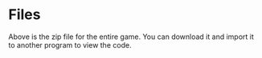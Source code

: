 # Files
Above is the zip file for the entire game. You can download it and import it to another program to view the code.
